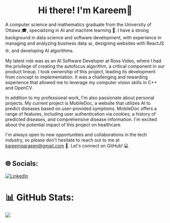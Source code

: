 <h1 align="center">Hi there! I'm Kareem👋 </h1>

A computer science and mathematics graduate from the University of Ottawa 🎓, specializing in AI and machine learning 🤖. I have a strong background in data science and software development, with experience in managing and analyzing business data 📊, designing websites with ReactJS 🌐, and developing AI algorithms.

My latest role was as an AI Software Developer at Ross Video, where I had the privilege of creating the autofocus algorithm, a critical component in our product lineup. I took ownership of this project, leading its development from concept to implementation. It was a challenging and rewarding experience that allowed me to leverage my computer vision skills in C++ and OpenCV.

In addition to my professional work, I'm also passionate about personal projects. My current project is MobileDoc, a website that utilizes AI to predict diseases based on user-provided symptoms. MobileDoc offers a range of features, including user authentication via cookies, a history of predicted diseases, and comprehensive disease information. I'm excited about the potential impact of this project on healthcare.

I'm always open to new opportunities and collaborations in the tech industry, so please don't hesitate to reach out to me at kareemqaraeen@gmail.com 📩. Let's connect on GitHub! 💻



## 🌐 Socials:
[![LinkedIn](https://img.shields.io/badge/LinkedIn-%230077B5.svg?logo=linkedin&logoColor=white)](https://www.linkedin.com/in/kareem-qaraien/) 



# 📊 GitHub Stats:
<!-- ![](https://github-readme-streak-stats.herokuapp.com/?user=kareemqaraienn&theme=dark&hide_border=false)<br/> -->
![](https://github-readme-stats.vercel.app/api/top-langs/?username=kareemqaraienn&theme=dark&hide_border=false&include_all_commits=false&count_private=false&layout=compact)
